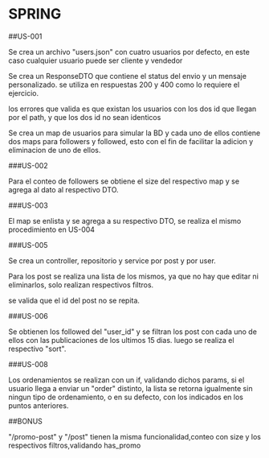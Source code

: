 
# SPRING

##US-001

Se crea un archivo "users.json" con cuatro usuarios por defecto, 
en este caso cualquier usuario puede ser cliente y vendedor


Se crea un ResponseDTO que contiene el status del envio y un mensaje 
personalizado. se utiliza en respuestas 200 y 400 como lo requiere el 
ejercicio.

los errores que valida es que existan los usuarios con los dos id que 
llegan por el path, y que los dos id no sean identicos

Se crea un map de usuarios para simular la BD y cada uno de ellos contiene 
dos maps para followers y followed, esto con el fin de facilitar la 
adicion y eliminacion de uno de ellos.

###US-002

Para el conteo de followers se obtiene el size del respectivo map y se 
agrega al dato al respectivo DTO.

###US-003

El map se enlista y se agrega a su respectivo DTO, se realiza el mismo 
procedimiento en US-004

###US-005

Se crea un controller, repositorio y service por post y por user.

Para los post se realiza una lista de los mismos, ya que no hay que editar
ni eliminarlos, solo realizan respectivos filtros. 

se valida que el id del post no se repita.

###US-006

Se obtienen los followed del "user_id" y se filtran los post con cada uno
de ellos con las publicaciones de los ultimos 15 dias. luego se realiza
el respectivo "sort".

###US-008

Los ordenamientos se realizan con un if, validando dichos params, 
si el usuario llega a enviar un "order" distinto, la lista se retorna
igualmente sin ningun tipo de ordenamiento, o en su defecto, con 
los indicados en los puntos anteriores.

##BONUS

"/promo-post" y "/post" tienen la misma funcionalidad,conteo con size y
los respectivos filtros,validando has_promo




